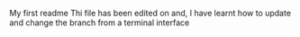 My first readme
Thi file has been edited on and, I have learnt how to update and change the branch from a terminal interface
